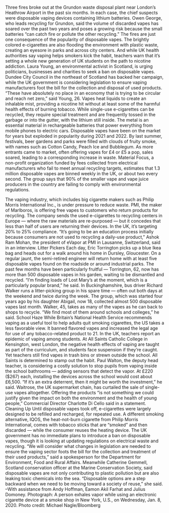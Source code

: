 Three fires broke out at the Grundon waste disposal plant near London’s Heathrow Airport in the past six months. In each case, the chief suspects were disposable vaping devices containing lithium batteries.
Owen George, who leads recycling for Grundon, said the volume of discarded vapes has soared over the past two years and poses a growing risk because the small batteries “can catch fire or pollute the other recycling.”
The fires are just one consequence of the popularity of disposable vapes. The brightly colored e-cigarettes are also flooding the environment with plastic waste, creating an eyesore in parks and across city centers. And while UK health authorities say vaping helps smokers kick the habit, teachers warn that it’s setting a whole new generation of UK students on the path to nicotine addiction.
Laura Young, an environmental activist in Scotland, is urging politicians, businesses and charities to seek a ban on disposable vapes. Dundee City Council in the northeast of Scotland has backed her campaign, while the UK government is considering legislation to ensure vaping manufacturers foot the bill for the collection and disposal of used products.
“These have absolutely no place in an economy that is trying to be circular and reach net zero,” said Young, 26.
Vapes heat liquids to create an inhalable mist, providing a nicotine hit without at least some of the harmful health effects of burning tobacco. While single-use e-cigarettes can be recycled, they require special treatment and are frequently tossed in the garbage or into the gutter, with the lithium still inside. The metal is an essential material in rechargeable batteries that power everything from mobile phones to electric cars.
Disposable vapes have been on the market for years but exploded in popularity during 2021 and 2022. By last summer, festivals, beer gardens and parks were filled with clouds of fruity smoke, with names such as Cotton Candy, Peach Ice and Bubblegum. As more entrants came to market, often offering vapes for £4 or £5 a pop, sales soared, leading to a corresponding increase in waste.
Material Focus, a non-profit organization funded by fees collected from electrical manufacturers who fail to meet annual recycling targets, estimates that 1.3 million disposable vapes are binned weekly in the UK, or about two every second. The group says that 90% of the smaller vape and vape juice producers in the country are failing to comply with environmental regulations.

The vaping industry, which includes big cigarette makers such as Philip Morris International Inc., is under pressure to reduce waste. PMI, the maker of Marlboros, is offering free vapes to customers who return products for recycling.
The company sends the used e-cigarettes to recycling centers in Europe — where the raw materials are re-purposed — but it concedes that less than half of users are returning their devices. In the UK, it’s targeting 20% to 25% compliance.
“It’s going to be an education process initially because consumers are not used to recycling a daily-use product,” Ashok Ram Mohan, the president of eVapor at PMI in Lausanne, Switzerland, said in an interview.
Litter Pickers
Each day, Eric Torrington picks up a blue Ikea bag and heads out for a walk around his home in Dursley, Gloucester. On a regular jaunt, the semi-retired engineer will return home with at least five disposable vapes found on the roadside or around industrial parks.
The past few months have been particularly fruitful — Torrington, 62, now has more than 500 disposable vapes in his garden, waiting to be dismantled and recycled. “I’m finding loads of Lost Mary’s at the moment, which is a particularly popular brand,” he said.
In Buckinghamshire, bus driver Richard Walker runs a litter-picking group in his spare time — often out both days at the weekend and twice during the week. The group, which was started four years ago by his daughter Abigail, now 18, collected almost 500 disposable vapes last month.
Walker, 45, takes as many of the vapes as he can back to shops to recycle. “We find most of them around schools and colleges,” he said.
School Haze
While Britain’s National Health Service recommends vaping as a useful tool to help adults quit smoking cigarettes, the US takes a less favorable view. It banned flavored vapes and increased the legal age for use of any tobacco-related product to 21.
In the UK, teachers report an epidemic of vaping among students.
At All Saints Catholic College in Kensington, west London, the negative health effects of vaping are taught as part of the curriculum, and students face suspension if they’re caught. Yet teachers still find vapes in trash bins or strewn outside the school.
All Saints is determined to stamp out the habit. Paul Walton, the deputy head teacher, is considering a costly solution to stop pupils from vaping inside the school bathrooms — adding sensors that detect the vapor. At £220 ($267) each, installing the devices across the school would cost about £6,500.
“If it’s an extra deterrent, then it might be worth the investment,” he said.
Waitrose, the UK supermarket chain, has curtailed the sale of single-use vapes altogether. Offering the products “is not something we could justify given the impact on both the environment and the health of young people,” Commercial Director Charlotte Di Cello said in a statement.
Cleaning Up
Until disposable vapes took off, e-cigarettes were largely designed to be refilled and recharged, for repeated use. A different smoking alternative, IQOS, the heat-not-burn cigarette from Philip Morris International, comes with tobacco sticks that are “smoked” and then discarded — while the consumer reuses the heating device.
The UK government has no immediate plans to introduce a ban on disposable vapes, though it is looking at updating regulations on electrical waste and recycling. “We will consider what changes in legislation are needed to ensure the vaping sector foots the bill for the collection and treatment of their used products,” said a spokesperson for the Department for Environment, Food and Rural Affairs.
Meanwhile Catherine Gemmell, Scotland conservation officer at the Marine Conservation Society, said disposable vapes are not only contributing to plastic pollution but are also leaking toxic chemicals into the sea. “Disposable options are a step backward when we need to be moving toward a society of reuse,” she said.
–With assistance from Andy Hoffman, Eamon Akil Farhat and Julius Domoney.
Photograph: A person exhales vapor while using an electronic cigarette device at a smoke shop in New York, U.S., on Wednesday, Jan. 8, 2020. Photo credit: Michael Nagle/Bloomberg